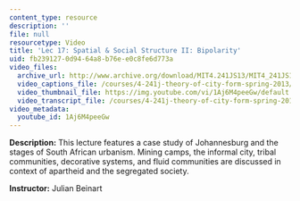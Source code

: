 ```yaml
---
content_type: resource
description: ''
file: null
resourcetype: Video
title: 'Lec 17: Spatial & Social Structure II: Bipolarity'
uid: fb239127-0d94-64a8-b76e-e0c8fe6d773a
video_files:
  archive_url: http://www.archive.org/download/MIT4.241JS13/MIT4_241JS13_lec17_300k.mp4
  video_captions_file: /courses/4-241j-theory-of-city-form-spring-2013/0529fa483e3d5192aea07884051c707c_1Aj6M4peeGw.vtt
  video_thumbnail_file: https://img.youtube.com/vi/1Aj6M4peeGw/default.jpg
  video_transcript_file: /courses/4-241j-theory-of-city-form-spring-2013/a96c72ef2ce425f1ca26603ed3355c3e_1Aj6M4peeGw.pdf
video_metadata:
  youtube_id: 1Aj6M4peeGw
---
```


**Description:** This lecture features a case study of Johannesburg and the stages of South African urbanism. Mining camps, the informal city, tribal communities, decorative systems, and fluid communities are discussed in context of apartheid and the segregated society.

**Instructor:** Julian Beinart